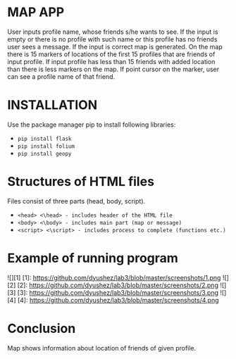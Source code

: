 # MAP APP
User inputs profile name, whose friends s/he wants to see. If the input is empty or there is no profile with such name or this profile has no friends user sees a message. If the input is correct map is generated. On the map there is 15 markers of locations of the first 15 profiles that are friends of input profile. If input profile has less than 15 friends with added location than there is less markers on the map. If point cursor on the marker, user can see a profile name of that friend.

# INSTALLATION
Use the package manager pip to install following libraries:
- `pip install flask`
- `pip install folium`
- `pip install geopy`

# Structures of HTML files
Files consist of three parts (head, body, script).
- `<head> <\head> - includes header of the HTML file`
- `<body> <\body> - includes main part (map or message)`
- `<script> <\script> - includes process to complete (functions etc.)`

# Example of running program
![][1]
[1]:
https://github.com/dyushez/lab3/blob/master/screenshots/1.png
![][2]
[2]: https://github.com/dyushez/lab3/blob/master/screenshots/2.png
![][3]
[3]: https://github.com/dyushez/lab3/blob/master/screenshots/3.png
![][4]
[4]: https://github.com/dyushez/lab3/blob/master/screenshots/4.png

# Conclusion
Map shows information about location of friends of given profile.
